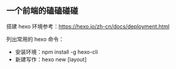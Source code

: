 ## 一个前端的磕磕碰碰

搭建 hexo 环境参考：https://hexo.io/zh-cn/docs/deployment.html

列出常用的 hexo 命令：
- 安装环境：npm install -g hexo-cli
- 新建写作：hexo new [layout] <title> [layout: post | page | draft]
- 发布草稿：hexo publish [layout] <title>
- 清除缓存：hexo clean
- 生成文件：hexo generate --watch | hexo g
- 本地部署：hexo server | hexo s
- 线上部署：hexo deploy | hexo d

线上博客地址：https://zeuscoder.github.io/
